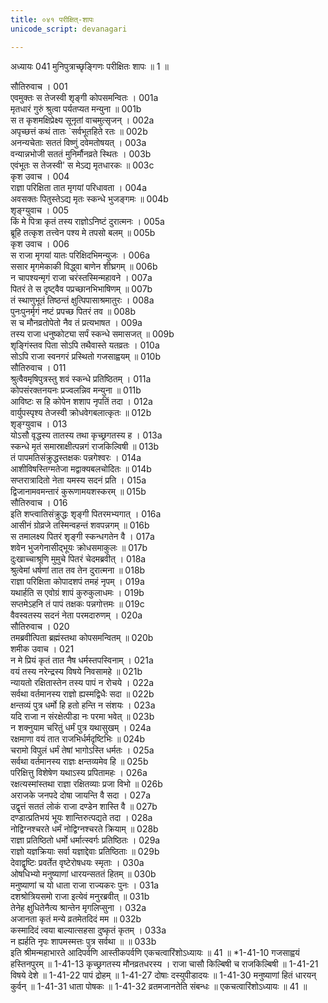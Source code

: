 ```yaml
---
title: ०४१ परीक्षित्-शापः
unicode_script: devanagari

---
```



अध्यायः 041
मुनिपुत्राच्छृङ्गिणः परीक्षितः शापः ॥ 1 ॥ 

सौतिरुवाच । 	001  
एवमुक्तः स तेजस्वी शृङ्गी कोपसमन्वितः ।	001a  
मृतधारं गुरुं श्रुत्वा पर्यतप्यत मन्युना ॥	001b  
स त कृशमक्षिप्रेक्ष्य सूनृतां वाचमुत्सृजन् ।	002a  
अपृच्छत्तं कथं तातः `सर्वभूतहिते रतः ॥	002b  
अनन्यचेताः सततं विष्णुं दवेमतोषयत् ।	003a  
वन्यान्नभोजी सततं मुनिर्मौनव्रते स्थितः । 	003b  
एवंभूतः स तेजस्वी' स मेऽद्य मृतधारकः ॥ 	003c  
कृश उवाच । 	004  
राज्ञा परिक्षिता तात मृगयां परिधावता ।	004a  
अवसक्तः पितुस्तेऽद्य मृतः स्कन्धे भुजङ्गमः ॥	004b  
शृङ्ग्युवाच । 	005  
किं मे पित्रा कृतं तस्य राज्ञोऽनिष्टं दुरात्मनः ।	005a  
ब्रूहि तत्कृश तत्त्वेन पश्य मे तपसो बलम् ॥	005b  
कृश उवाच । 	006  
स राजा मृगयां यातः परिक्षिदभिमन्युजः ।	006a  
ससार मृगमेकाकी विद्ध्वा बाणेन शीघ्रगम् ॥	006b  
न चापश्यन्मृगं राजा चरंस्तस्मिन्महावने ।	007a  
पितरं ते स दृष्ट्वैव पप्रच्छानभिभाषिणम् ॥	007b  
तं स्थाणुभूतं तिष्ठन्तं क्षुत्पिपासाश्रमातुरः ।	008a  
पुनःपुनर्मृगं नष्टं प्रपच्छ पितरं तव ॥	008b  
स च मौनव्रतोपेतो नैव तं प्रत्यभाषत ।	009a  
तस्य राजा धनुष्कोट्या सर्पं स्कन्धे समासजत् ॥	009b  
शृङ्गिंस्तव पिता सोऽपि तथैवास्ते यतव्रतः ।	010a  
सोऽपि राजा स्वनगरं प्रस्थितो गजसाह्वयम् ॥	010b  
सौतिरुवाच । 	011  
श्रुत्वैवमृषिपुत्रस्तु शवं स्कन्धे प्रतिष्ठितम् ।	011a  
कोपसंरक्तनयनः प्रज्वलन्निव मन्युना ॥	011b  
आविष्टः स हि कोपेन शशाप नृपतिं तदा ।	012a  
वार्युपस्पृश्य तेजस्वी क्रोधवेगबलात्कृतः ॥	012b  
शृङ्ग्युवाच । 	013  
योऽसौ वृद्धस्य तातस्य तथा कृच्छ्रगतस्य ह ।	013a  
स्कन्धे मृतं समास्राक्षीत्पन्नगं राजकिल्विषी ॥	013b  
तं पापमतिसंक्रुद्धस्तक्षकः पन्नगेश्वरः ।	014a  
आशीविषस्तिग्मतेजा मद्वाक्यबलचोदितः ॥	014b  
सप्तरात्रादितो नेता यमस्य सदनं प्रति ।	015a  
द्विजानामवमन्तारं कुरूणामयशस्करम् ॥	015b  
सौतिरुवाच । 	016  
इति शप्त्वातिसंक्रुद्धः शृङ्गी पितरमभ्यगात् ।	016a  
आसीनं ग्रोव्रजे तस्मिन्वहन्तं शवपन्नगम् ॥	016b  
स तमालक्ष्य पितरं शृङ्गी स्कन्धगतेन वै ।	017a  
शवेन भुजगेनासीद्भूयः क्रोधसमाकुलः ॥	017b  
दुःखाच्चाश्रूणि मुमुचे पितरं चेदमब्रवीत् ।	018a  
श्रुत्वेमां धर्षणां तात तव तेन दुरात्मना ॥	018b  
राज्ञा परिक्षिता कोपादशपं तमहं नृपम् ।	019a  
यथार्हति स एवोग्रं शापं कुरुकुलाधमः । 	019b  
सप्तमेऽहनि तं पापं तक्षकः पन्नगोत्तमः ॥ 	019c  
वैवस्वतस्य सदनं नेता परमदारुणम् । 	020a  
सौतिरुवाच ।	020  
तमब्रवीत्पिता ब्रह्मंस्तथा कोपसमन्वितम् ॥ 	020b  
शमीक उवाच । 	021  
न मे प्रियं कृतं तात नैष धर्मस्तपस्विनाम् ।	021a  
वयं तस्य नरेन्द्रस्य विषये निवसामहे ॥	021b  
न्यायतो रक्षितास्तेन तस्य पापं न रोचये ।	022a  
सर्वथा वर्तमानस्य राज्ञो ह्यस्मद्विधैः सदा ॥	022b  
क्षन्तव्यं पुत्र धर्मो हि हतो हन्ति न संशयः ।	023a  
यदि राजा न संरक्षेत्पीडा नः परमा भवेत् ॥	023b  
न शक्नुयाम चरितुं धर्मं पुत्र यथासुखम् ।	024a  
रक्षमाणा वयं तात राजभिर्धर्मदृष्टिभिः ॥	024b  
चरामो विपुलं धर्मं तेषां भागोऽस्ति धर्मतः ।	025a  
सर्वथा वर्तमानस्य राज्ञः क्षन्तव्यमेव हि ॥	025b  
परिक्षित्तु विशेषेण यथाऽस्य प्रपितामहः ।	026a  
रक्षत्यस्मांस्तथा राज्ञा रक्षितव्याः प्रजा विभो ॥	026b  
अराजके जनपदे दोषा जायन्ति वै सदा ।	027a  
उद्वृत्तं सततं लोकं राजा दण्डेन शास्ति वै ॥	027b  
दण्डात्प्रतिभयं भूयः शान्तिरुत्पद्यते तदा ।	028a  
नोद्विग्नश्चरते धर्मं नोद्विग्नश्चरते क्रियाम् ॥	028b  
राज्ञा प्रतिष्ठितो धर्मो धर्मात्स्वर्गः प्रतिष्ठितः ।	029a  
राज्ञो यज्ञक्रियाः सर्वा यज्ञाद्देवाः प्रतिष्ठिताः ॥	029b  
देवाद्वृष्टिः प्रवर्तेत वृष्टेरोषधयः स्मृताः ।	030a  
ओषधिभ्यो मनुष्याणां धारयन्सततं हितम् ॥	030b  
मनुष्याणां च यो धाता राजा राज्यकरः पुनः ।	031a  
दशश्रोत्रियसमो राजा इत्येवं मनुरब्रवीत् ॥	031b  
तेनेह क्षुधितेनैत्य श्रान्तेन मृगलिप्सुना ।	032a  
अजानता कृतं मन्ये व्रतमेतदिदं मम ॥	032b  
कस्मादिदं त्वया बाल्यात्सहसा दुष्कृतं कृतम् ।	033a  
न ह्यर्हति नृपः शापमस्मत्तः पुत्र सर्वथा ॥ ॥	033b  
इति श्रीमन्महाभारते आदिपर्वणि आस्तीकपर्वणि एकचत्वारिंशोऽध्यायः ॥ 41 ॥ 
*1-41-10 गजसाह्वयं हस्तिनपुरम् ॥ 1-41-13 कृच्छ्रगतस्य मौनव्रतधरस्य । राजा चासौ किल्बिषी च राजकिल्बिषी ॥ 1-41-21 विषये देशे ॥ 1-41-22 पापं द्रोहम् ॥ 1-41-27 दोषाः दस्युपीडादयः ॥ 1-41-30 मनुष्याणां हितं धारयन् कुर्वन् ॥ 1-41-31 धाता पोषकः ॥ 1-41-32 व्रतमजानतेति संबन्धः ॥ एकचत्वारिंशोऽध्यायः ॥ 41 ॥